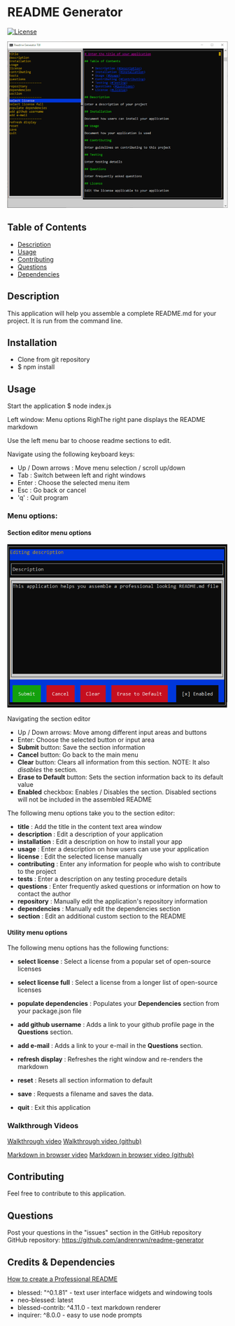 
# README Generator

[![License](https://img.shields.io/badge/License-MIT-blue.svg)](https://opensource.org/licenses/mit)

![README Generator](assets/readmeGenerator.png)

## Table of Contents

- [Description](#Description)
- [Usage](#Usage)
- [Contributing](#Contributing)
- [Questions](#Questions)
- [Dependencies](#Dependencies)


## Description

This application will help you assemble a complete README.md for your project. It is run from the command line.

## Installation

- Clone from git repository
- $ npm install

## Usage

Start the application
$ node index.js

Left window: Menu options
RighThe right pane displays the README markdown

Use the left menu bar to choose readme sections to edit.

Navigate using the following keyboard keys:
- Up / Down arrows : Move menu selection / scroll up/down
- Tab : Switch between left and right windows
- Enter : Choose the selected menu item
- Esc : Go back or cancel
- 'q' : Quit program

### Menu options:

#### Section editor menu options

![Section Editor](assets/sectionEditor.png)

Navigating the section editor
- Up / Down arrows: Move among different input areas and buttons
- Enter: Choose the selected button or input area
- **Submit** button: Save the section information
- **Cancel** button: Go back to the main menu
- **Clear** button: Clears all information from this section. NOTE: It also *disables* the section.
- **Erase to Default** button: Sets the section information back to its default value
- **Enabled** checkbox: Enables / Disables the section. Disabled sections will not be included in the assembled README

The following menu options take you to the section editor:
- **title** : Add the title in the content text area window
- **description** : Edit a description of your application
- **installation** : Edit a description on how to install your app
- **usage** : Enter a description on how users can use your application
- **license** : Edit the selected license manually
- **contributing** : Enter any information for people who wish to contribute to the project
- **tests** : Enter a description on any testing procedure details
- **questions** : Enter frequently asked questions or information on how to contact the author
- **repository** : Manually edit the application's repository information
- **dependencies** : Manually edit the dependencies section
- **section** : Edit an additional custom section to the README

#### Utility menu options

The following menu options has the following functions:
- **select license** : Select a license from a popular set of open-source licenses
- **select license full** : Select a license from a longer list of open-source licenses
- **populate dependencies** : Populates your **Dependencies** section from your package.json file
- **add github username** : Adds a link to your github profile page in the **Questions** section.
- **add e-mail** : Adds a link to your e-mail in the **Questions** section.

- **refresh display** : Refreshes the right window and re-renders the markdown
- **reset** : Resets all section information to default
- **save** : Requests a filename and saves the data. 
- **quit** : Exit this application

### Walkthrough Videos

[Walkthrough video](https://drive.google.com/file/d/114-SoFDuNDbNX2-cEVXnBjtJzROsGvkQ/view?usp=sharing)
[Walkthrough video (github)](assets/readmegenerator_walkthrough.mp4)

[Markdown in browser video](https://drive.google.com/file/d/116PEoO-PiOkAfABfWxBCjz9EJp5tAejG/view?usp=sharing)
[Markdown in browser video (github)](assets/readmegenerator_readmelinks.mp4)

## Contributing

Feel free to contribute to this application.

## Questions

Post your questions in the "issues" section in the GitHub repository\
GitHub repository: https://github.com/andrenrwn/readme-generator

## Credits & Dependencies

[How to create a Professional README](https://coding-boot-camp.github.io/full-stack/github/professional-readme-guide)

- blessed: "^0.1.81" - text user interface widgets and windowing tools
- neo-blessed: latest
- blessed-contrib: ^4.11.0 - text markdown renderer
- inquirer: ^8.0.0 - easy to use node prompts
